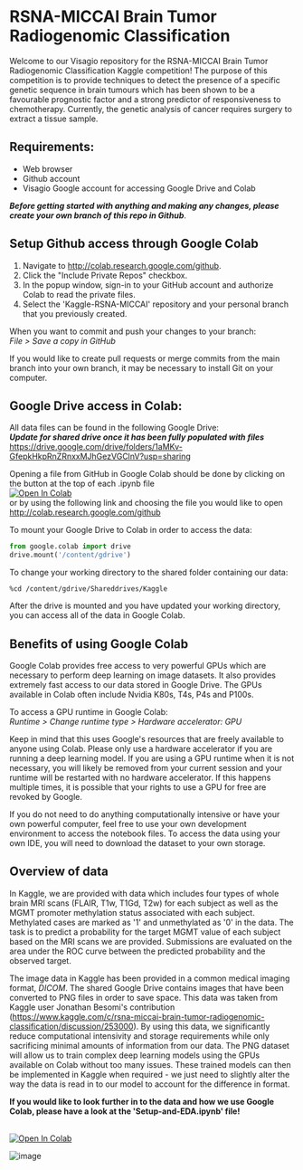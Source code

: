 # RSNA-MICCAI Brain Tumor Radiogenomic Classification

Welcome to our Visagio repository for the RSNA-MICCAI Brain Tumor Radiogenomic Classification Kaggle competition! The purpose of this competition is to provide techniques to detect the presence of a specific genetic sequence in brain tumours which has been shown to be a favourable prognostic factor and a strong predictor of responsiveness to chemotherapy. Currently, the genetic analysis of cancer requires surgery to extract a tissue sample. 

## Requirements:
* Web browser
* Github account
* Visagio Google account for accessing Google Drive and Colab

***Before getting started with anything and making any changes, please create your own branch of this repo in Github***.

## Setup Github access through Google Colab
1. Navigate to http://colab.research.google.com/github.
2. Click the "Include Private Repos" checkbox.
3. In the popup window, sign-in to your GitHub account and authorize Colab to read the private files.
4. Select the 'Kaggle-RSNA-MICCAI' repository and your personal branch that you previously created.

When you want to commit and push your changes to your branch: <br />
*File > Save a copy in GitHub*

If you would like to create pull requests or merge commits from the main branch into your own branch, it may be necessary to install Git on your computer.

## Google Drive access in Colab:

All data files can be found in the following Google Drive: <br />
***Update for shared drive once it has been fully populated with files*** <br />
https://drive.google.com/drive/folders/1aMKv-GfepkHkpRnZRnxxMJhGezVGClnV?usp=sharing

Opening a file from GitHub in Google Colab should be done by clicking on the button at the top of each .ipynb file <br />
<a href="https://colab.research.google.com/github/justin-bardwell/Kaggle-RSNA-MICCAI/blob/main/Setup_and_EDA.ipynb">
  <img src="https://colab.research.google.com/assets/colab-badge.svg" alt="Open In Colab"/>
</a> <br /> 
or by using the following link and choosing the file you would like to open <br /> 
http://colab.research.google.com/github

To mount your Google Drive to Colab in order to access the data: <br />
```python
from google.colab import drive
drive.mount('/content/gdrive')
```

To change your working directory to the shared folder containing our data: <br />
```
%cd /content/gdrive/Shareddrives/Kaggle
```

After the drive is mounted and you have updated your working directory, you can access all of the data in Google Colab.


## Benefits of using Google Colab

Google Colab provides free access to very powerful GPUs which are necessary to perform deep learning on image datasets. It also provides extremely fast access to our data stored in Google Drive. The GPUs available in Colab often include Nvidia K80s, T4s, P4s and P100s.

To access a GPU runtime in Google Colab:<br />
*Runtime > Change runtime type > Hardware accelerator: GPU*

Keep in mind that this uses Google's resources that are freely available to anyone using Colab. Please only use a hardware accelerator if you are running a deep learning model. If you are using a GPU runtime when it is not necessary, you will likely be removed from your current session and your runtime will be restarted with no hardware accelerator. If this happens multiple times, it is possible that your rights to use a GPU for free are revoked by Google.

If you do not need to do anything computationally intensive or have your own powerful computer, feel free to use your own development environment to access the notebook files. To access the data using your own IDE, you will need to download the dataset to your own storage.<br />


## Overview of data

In Kaggle, we are provided with data which includes four types of whole brain MRI scans (FLAIR, T1w, T1Gd, T2w) for each subject as well as the MGMT promoter methylation status associated with each subject. Methylated cases are marked as '1' and unmethylated as '0' in the data. The task is to predict a probability for the target MGMT value of each subject based on the MRI scans we are provided. Submissions are evaluated on the area under the ROC curve between the predicted probability and the observed target.

The image data in Kaggle has been provided in a common medical imaging format, *DICOM*. The shared Google Drive contains images that have been converted to PNG files in order to save space. This data was taken from Kaggle user Jonathan Besomi's contribution (https://www.kaggle.com/c/rsna-miccai-brain-tumor-radiogenomic-classification/discussion/253000). By using this data, we significantly reduce computational intensivity and storage requirements while only sacrificing minimal amounts of information from our data. The PNG dataset will allow us to train complex deep learning models using the GPUs available on Colab without too many issues. These trained models can then be implemented in Kaggle when required - we just need to slightly alter the way the data is read in to our model to account for the difference in format.

**If you would like to look further in to the data and how we use Google Colab, please have a look at the 'Setup-and-EDA.ipynb' file!**

<br />
<a href="https://colab.research.google.com/github/justin-bardwell/Kaggle-RSNA-MICCAI/blob/main/Setup_and_EDA.ipynb">
  <img src="https://colab.research.google.com/assets/colab-badge.svg" alt="Open In Colab"/>
</a> <br /> 

![image](https://user-images.githubusercontent.com/80082879/126605042-e771a6c2-65ca-420c-b0bb-6a05b14a8a2b.png)

